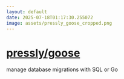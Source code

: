 ```yaml
---
layout: default
date: 2025-07-18T01:17:30.255072
image: assets/pressly_goose_cropped.png
---
```


# [pressly/goose](https://github.com/pressly/goose)

manage database migrations with SQL or Go
